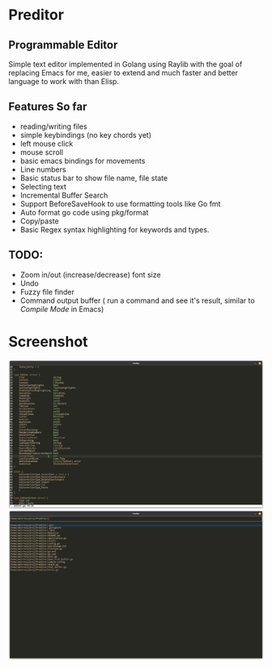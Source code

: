 # Preditor
## Programmable Editor
Simple text editor implemented in Golang using Raylib with the goal of replacing Emacs for me, easier to extend and much faster and better language to work with than Elisp.
 
## Features So far

- reading/writing files
- simple keybindings (no key chords yet)
- left mouse click
- mouse scroll
- basic emacs bindings for movements
- Line numbers
- Basic status bar to show file name, file state
- Selecting text
- Incremental Buffer Search
- Support BeforeSaveHook to use formatting tools like Go fmt
- Auto format go code using pkg/format
- Copy/paste
- Basic Regex syntax highlighting for keywords and types.

## TODO:
- Zoom in/out (increase/decrease) font size
- Undo
- Fuzzy file finder
- Command output buffer ( run a command and see it's result, similar to *Compile Mode* in Emacs)

# Screenshot
![Main.go](assets/screenshot.png)
![Open File Menu](assets/files.png)

